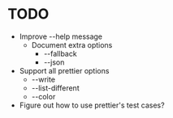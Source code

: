 # TODO

* Improve --help message
  * Document extra options
    * --fallback
    * --json
* Support all prettier options
  * --write
  * --list-different
  * --color
* Figure out how to use prettier's test cases?
